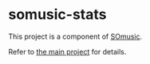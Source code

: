 # somusic-stats

This project is a component of [SOmusic](https://somusic.mybluemix.net).

Refer to [the main project](https://github.com/l2fprod/somusic-webui) for details.